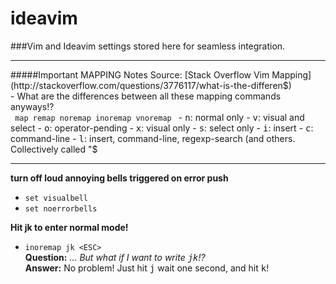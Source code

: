 # ideavim
###Vim and Ideavim settings stored here for seamless integration. 
<hr>
#####Important MAPPING Notes
Source: [Stack Overflow Vim Mapping](http://stackoverflow.com/questions/3776117/what-is-the-differen$)<br>
- What are the differences between all these mapping commands anyways!?<br> <code> map remap noremap inoremap vnoremap </code>
-  <kbd>n</kbd>: normal only
-  <kbd>v</kbd>: visual and select
-  <kbd>o</kbd>: operator-pending
-  <kbd>x</kbd>: visual only
-  <kbd>s</kbd>: select only
-  <kbd>i</kbd>: insert
-  <kbd>c</kbd>: command-line
-  <kbd>l</kbd>: insert, command-line, regexp-search (and others. Collectively 
called "$ <br>
<hr>


<strong>turn off loud annoying bells triggered on error push</strong>
- `set visualbell` <br>
- `set noerrorbells`<br>

<strong>Hit jk to enter normal mode!</strong>
- `inoremap jk <ESC>`<br>
    <strong>Question:</strong> <em> ... But what if I want to write <kbd>jk</kbd>!? </em><br>
    <strong>Answer:</strong> No problem! Just hit <kbd>j</kbd> wait one second, and hit <kbd>k</kbd>!
